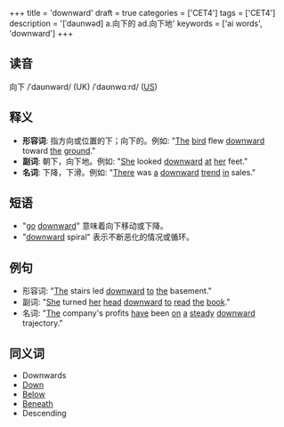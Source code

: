 +++
title = 'downward'
draft = true
categories = ['CET4']
tags = ['CET4']
description = '[ˈdaunwəd] a.向下的 ad.向下地'
keywords = ['ai words', 'downward']
+++

## 读音
向下 /ˈdaʊnwərd/ (UK) /ˈdaʊnwɑːrd/ ([US](/zh/post/us/))

## 释义
- **形容词**: 指方向或位置的下；向下的。例如: "[The](/zh/post/the/) [bird](/zh/post/bird/) flew [downward](/zh/post/downward/) toward [the](/zh/post/the/) [ground](/zh/post/ground/)."
- **副词**: 朝下，向下地。例如: "[She](/zh/post/she/) looked [downward](/zh/post/downward/) [at](/zh/post/at/) [her](/zh/post/her/) feet."
- **名词**: 下降，下滑。例如: "[There](/zh/post/there/) was [a](/zh/post/a/) [downward](/zh/post/downward/) [trend](/zh/post/trend/) [in](/zh/post/in/) sales."

## 短语
- "[go](/zh/post/go/) [downward](/zh/post/downward/)" 意味着向下移动或下降。
- "[downward](/zh/post/downward/) spiral" 表示不断恶化的情况或循环。

## 例句
- 形容词: "[The](/zh/post/the/) stairs led [downward](/zh/post/downward/) [to](/zh/post/to/) [the](/zh/post/the/) basement."
- 副词: "[She](/zh/post/she/) turned [her](/zh/post/her/) [head](/zh/post/head/) [downward](/zh/post/downward/) [to](/zh/post/to/) [read](/zh/post/read/) [the](/zh/post/the/) [book](/zh/post/book/)."
- 名词: "[The](/zh/post/the/) company's profits [have](/zh/post/have/) been [on](/zh/post/on/) [a](/zh/post/a/) [steady](/zh/post/steady/) [downward](/zh/post/downward/) trajectory."

## 同义词
- Downwards
- [Down](/zh/post/down/)
- [Below](/zh/post/below/)
- [Beneath](/zh/post/beneath/)
- Descending
